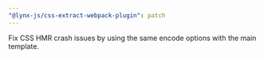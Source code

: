 ```yaml
---
"@lynx-js/css-extract-webpack-plugin": patch
---
```


Fix CSS HMR crash issues by using the same encode options with the main template.

